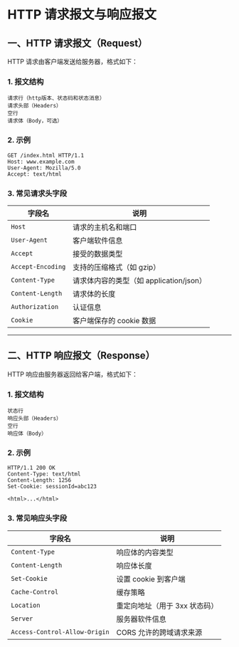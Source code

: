 # HTTP 请求报文与响应报文

## 一、HTTP 请求报文（Request）

HTTP 请求由客户端发送给服务器，格式如下：

### 1. 报文结构

```
请求行（http版本、状态码和状态消息）
请求头部（Headers）
空行
请求体（Body，可选）
```

### 2. 示例

```
GET /index.html HTTP/1.1
Host: www.example.com
User-Agent: Mozilla/5.0
Accept: text/html
```

### 3. 常见请求头字段

| 字段名            | 说明                                    |
| ----------------- | --------------------------------------- |
| `Host`            | 请求的主机名和端口                      |
| `User-Agent`      | 客户端软件信息                          |
| `Accept`          | 接受的数据类型                          |
| `Accept-Encoding` | 支持的压缩格式（如 gzip）               |
| `Content-Type`    | 请求体内容的类型（如 application/json） |
| `Content-Length`  | 请求体的长度                            |
| `Authorization`   | 认证信息                                |
| `Cookie`          | 客户端保存的 cookie 数据                |

---

## 二、HTTP 响应报文（Response）

HTTP 响应由服务器返回给客户端，格式如下：

### 1. 报文结构

```
状态行
响应头部（Headers）
空行
响应体（Body）
```

### 2. 示例

```
HTTP/1.1 200 OK
Content-Type: text/html
Content-Length: 1256
Set-Cookie: sessionId=abc123

<html>...</html>
```

### 3. 常见响应头字段

| 字段名                        | 说明                          |
| ----------------------------- | ----------------------------- |
| `Content-Type`                | 响应体的内容类型              |
| `Content-Length`              | 响应体长度                    |
| `Set-Cookie`                  | 设置 cookie 到客户端          |
| `Cache-Control`               | 缓存策略                      |
| `Location`                    | 重定向地址（用于 3xx 状态码） |
| `Server`                      | 服务器软件信息                |
| `Access-Control-Allow-Origin` | CORS 允许的跨域请求来源       |

